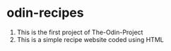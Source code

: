 # odin-recipes

1. This is the first project of The-Odin-Project
2. This is a simple recipe website coded using HTML
